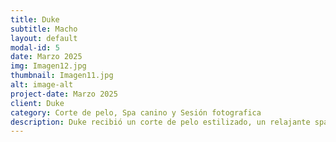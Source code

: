```yaml
---
title: Duke
subtitle: Macho
layout: default
modal-id: 5
date: Marzo 2025
img: Imagen12.jpg
thumbnail: Imagen11.jpg
alt: image-alt
project-date: Marzo 2025
client: Duke
category: Corte de pelo, Spa canino y Sesión fotografica
description: Duke recibió un corte de pelo estilizado, un relajante spa canino y una sesión fotográfica para inmortalizar su nuevo look. Ahora luce impecable, fresco y más elegante que nunca. ¡Listo para robar corazones con su encanto
---
```

